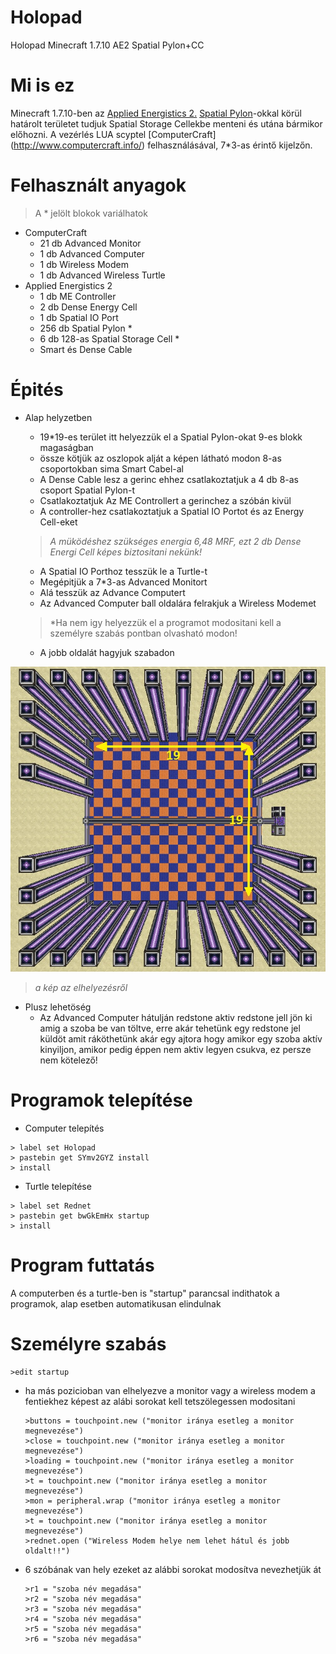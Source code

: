 # Holopad
Holopad Minecraft 1.7.10 AE2 Spatial Pylon+CC

# Mi is ez 

Minecraft 1.7.10-ben az [Applied Energistics 2.](http://ae-mod.info/) [Spatial Pylon](http://ae-mod.info/Spatial-Containment-Structure/)-okkal körül határolt területet tudjuk Spatial Storage Cellekbe menteni és utána bármikor előhozni. A vezérlés LUA scyptel [ComputerCraft] (http://www.computercraft.info/) felhasználásával, 7*3-as érintő kijelzőn.

# Felhasznált anyagok
> A * jelölt blokok variálhatok
* ComputerCraft 
	* 21 db Advanced Monitor
	* 1 db Advanced Computer
	* 1 db Wireless Modem
	* 1 db Advanced Wireless Turtle 
* Applied Energistics 2	
	* 1 db ME Controller
	* 2 db Dense Energy Cell 
	* 1 db Spatial IO Port 
	* 256 db Spatial Pylon *
	* 6 db 128-as Spatial Storage Cell *
	* Smart és Dense Cable

# Épités
* Alap helyzetben
	* 19*19-es terület itt helyezzük el a Spatial Pylon-okat 9-es blokk magaságban 
	* össze kötjük az oszlopok alját a képen látható modon 8-as csoportokban sima Smart Cabel-al
	* A Dense Cable lesz a gerinc ehhez csatlakoztatjuk a 4 db 8-as csoport Spatial Pylon-t
	* Csatlakoztatjuk Az ME Controllert a gerinchez a szóbán kivül
	* A controller-hez csatlakoztatjuk a Spatial IO Portot és az Energy Cell-eket
	
	> *A müködéshez szükséges energia 6,48 MRF, ezt 2 db Dense Energi Cell képes biztositani nekünk!*
	
	* A Spatial IO Porthoz tesszük le a Turtle-t
	* Megépitjük a 7*3-as Advanced Monitort
	* Alá tesszük az Advance Computert
	* Az Advanced Computer ball oldalára felrakjuk a Wireless Modemet
	
	> *Ha nem igy helyezzük el a programot modositani kell a személyre szabás pontban olvasható modon!
	
	* A jobb oldalát hagyjuk szabadon
	
![](kepek/size.jpg)

> *a kép az elhelyezésről*	
	
* Plusz lehetöség
	* Az Advanced Computer hátulján redstone aktiv redstone jell jön ki amig a szoba be van töltve, erre akár tehetünk egy redstone jel küldöt amit ráköthetünk akár egy ajtora hogy amikor egy szoba aktív kinyiljon, amikor pedig éppen nem aktiv legyen csukva, ez persze nem kötelező!
	
# Programok telepítése
* Computer telepítés
```
> label set Holopad
> pastebin get SYmv2GYZ install
> install
```
* Turtle telepítése
```
> label set Rednet
> pastebin get bwGkEmHx startup
> install
```
# Program futtatás
A computerben és a turtle-ben is "startup" parancsal indithatok a programok, alap esetben automatikusan elindulnak

# Személyre szabás
```
>edit startup
```
* ha más pozicioban van elhelyezve a monitor vagy a wireless modem a fentiekhez képest az alábi sorokat kell tetszölegessen modositani	
	
	```
	>buttons = touchpoint.new ("monitor iránya esetleg a monitor megnevezése") 
	>close = touchpoint.new ("monitor iránya esetleg a monitor megnevezése") 
	>loading = touchpoint.new ("monitor iránya esetleg a monitor megnevezése") 
	>t = touchpoint.new ("monitor iránya esetleg a monitor megnevezése") 
	>mon = peripheral.wrap ("monitor iránya esetleg a monitor megnevezése") 
	>t = touchpoint.new ("monitor iránya esetleg a monitor megnevezése") 
	>rednet.open ("Wireless Modem helye nem lehet hátul és jobb oldalt!!")
	```
		
* 6 szóbának van hely ezeket az alábbi sorokat modosítva nevezhetjük át
		
	```
	>r1 = "szoba név megadása"
	>r2 = "szoba név megadása"
	>r3 = "szoba név megadása" 
	>r4 = "szoba név megadása"
	>r5 = "szoba név megadása"
	>r6 = "szoba név megadása" 
	```
	
